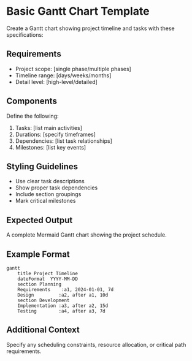 <!--
mode: auto
tools: vscode-markdown, mermaid-preview
-->

# Basic Gantt Chart Template

Create a Gantt chart showing project timeline and tasks with these specifications:

## Requirements

- Project scope: [single phase/multiple phases]
- Timeline range: [days/weeks/months]
- Detail level: [high-level/detailed]

## Components

Define the following:
1. Tasks: [list main activities]
2. Durations: [specify timeframes]
3. Dependencies: [list task relationships]
4. Milestones: [list key events]

## Styling Guidelines

- Use clear task descriptions
- Show proper task dependencies
- Include section groupings
- Mark critical milestones

## Expected Output

A complete Mermaid Gantt chart showing the project schedule.

## Example Format

```mermaid
gantt
    title Project Timeline
    dateFormat  YYYY-MM-DD
    section Planning
    Requirements    :a1, 2024-01-01, 7d
    Design         :a2, after a1, 10d
    section Development
    Implementation :a3, after a2, 15d
    Testing        :a4, after a3, 7d
```

## Additional Context

Specify any scheduling constraints, resource allocation, or critical path requirements.
